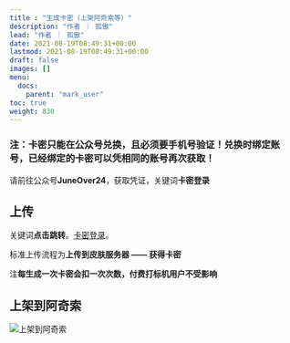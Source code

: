 ```yaml
---
title : "生成卡密（上架阿奇索等）"
description: "作者 ｜ 孤傲"
lead: "作者 ｜ 孤傲"
date: 2021-08-19T08:49:31+00:00
lastmod: 2021-08-19T08:49:31+00:00
draft: false 
images: []
menu:
  docs:
    parent: "mark_user"
toc: true
weight: 830
---
```


### 注：卡密只能在公众号兑换，且必须要手机号验证！兑换时绑定账号，已经绑定的卡密可以凭相同的账号再次获取！

请前往公众号**JuneOver24**，获取凭证，关键词**卡密登录**

## 上传

关键词**点击跳转**。[卡密登录](https://card.gushao.club/login)。

标准上传流程为**上传到皮肤服务器 —— 获得卡密**

注**每生成一次卡密会扣一次次数，付费打标机用户不受影响**

## 上架到阿奇索

![上架到阿奇索](https://skin.gushao.club/docs/mark_user/SkinCard/image.png)
